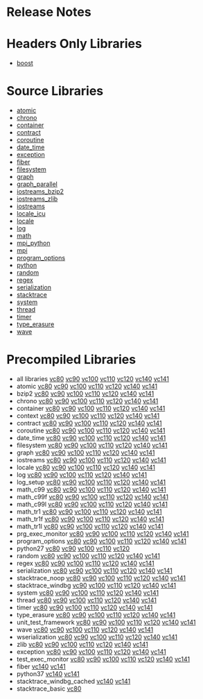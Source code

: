 # Release Notes
# Headers Only Libraries
- [boost](http://nuget.org/packages/boost/1.69.0.0)
# Source Libraries
- [atomic](http://nuget.org/packages/boost_atomic-src/1.69.0.0)
- [chrono](http://nuget.org/packages/boost_chrono-src/1.69.0.0)
- [container](http://nuget.org/packages/boost_container-src/1.69.0.0)
- [contract](http://nuget.org/packages/boost_contract-src/1.69.0.0)
- [coroutine](http://nuget.org/packages/boost_coroutine-src/1.69.0.0)
- [date_time](http://nuget.org/packages/boost_date_time-src/1.69.0.0)
- [exception](http://nuget.org/packages/boost_exception-src/1.69.0.0)
- [fiber](http://nuget.org/packages/boost_fiber-src/1.69.0.0)
- [filesystem](http://nuget.org/packages/boost_filesystem-src/1.69.0.0)
- [graph](http://nuget.org/packages/boost_graph-src/1.69.0.0)
- [graph_parallel](http://nuget.org/packages/boost_graph_parallel-src/1.69.0.0)
- [iostreams_bzip2](http://nuget.org/packages/boost_iostreams_bzip2-src/1.69.0.0)
- [iostreams_zlib](http://nuget.org/packages/boost_iostreams_zlib-src/1.69.0.0)
- [iostreams](http://nuget.org/packages/boost_iostreams-src/1.69.0.0)
- [locale_icu](http://nuget.org/packages/boost_locale_icu-src/1.69.0.0)
- [locale](http://nuget.org/packages/boost_locale-src/1.69.0.0)
- [log](http://nuget.org/packages/boost_log-src/1.69.0.0)
- [math](http://nuget.org/packages/boost_math-src/1.69.0.0)
- [mpi_python](http://nuget.org/packages/boost_mpi_python-src/1.69.0.0)
- [mpi](http://nuget.org/packages/boost_mpi-src/1.69.0.0)
- [program_options](http://nuget.org/packages/boost_program_options-src/1.69.0.0)
- [python](http://nuget.org/packages/boost_python-src/1.69.0.0)
- [random](http://nuget.org/packages/boost_random-src/1.69.0.0)
- [regex](http://nuget.org/packages/boost_regex-src/1.69.0.0)
- [serialization](http://nuget.org/packages/boost_serialization-src/1.69.0.0)
- [stacktrace](http://nuget.org/packages/boost_stacktrace-src/1.69.0.0)
- [system](http://nuget.org/packages/boost_system-src/1.69.0.0)
- [thread](http://nuget.org/packages/boost_thread-src/1.69.0.0)
- [timer](http://nuget.org/packages/boost_timer-src/1.69.0.0)
- [type_erasure](http://nuget.org/packages/boost_type_erasure-src/1.69.0.0)
- [wave](http://nuget.org/packages/boost_wave-src/1.69.0.0)
# Precompiled Libraries
- all libraries [vc80](http://nuget.org/packages/boost-vc80/1.69.0.0) [vc90](http://nuget.org/packages/boost-vc90/1.69.0.0) [vc100](http://nuget.org/packages/boost-vc100/1.69.0.0) [vc110](http://nuget.org/packages/boost-vc110/1.69.0.0) [vc120](http://nuget.org/packages/boost-vc120/1.69.0.0) [vc140](http://nuget.org/packages/boost-vc140/1.69.0.0) [vc141](http://nuget.org/packages/boost-vc141/1.69.0.0)
- atomic [vc80](http://nuget.org/packages/boost_atomic-vc80/1.69.0.0) [vc90](http://nuget.org/packages/boost_atomic-vc90/1.69.0.0) [vc100](http://nuget.org/packages/boost_atomic-vc100/1.69.0.0) [vc110](http://nuget.org/packages/boost_atomic-vc110/1.69.0.0) [vc120](http://nuget.org/packages/boost_atomic-vc120/1.69.0.0) [vc140](http://nuget.org/packages/boost_atomic-vc140/1.69.0.0) [vc141](http://nuget.org/packages/boost_atomic-vc141/1.69.0.0)
- bzip2 [vc80](http://nuget.org/packages/boost_bzip2-vc80/1.69.0.0) [vc90](http://nuget.org/packages/boost_bzip2-vc90/1.69.0.0) [vc100](http://nuget.org/packages/boost_bzip2-vc100/1.69.0.0) [vc110](http://nuget.org/packages/boost_bzip2-vc110/1.69.0.0) [vc120](http://nuget.org/packages/boost_bzip2-vc120/1.69.0.0) [vc140](http://nuget.org/packages/boost_bzip2-vc140/1.69.0.0) [vc141](http://nuget.org/packages/boost_bzip2-vc141/1.69.0.0)
- chrono [vc80](http://nuget.org/packages/boost_chrono-vc80/1.69.0.0) [vc90](http://nuget.org/packages/boost_chrono-vc90/1.69.0.0) [vc100](http://nuget.org/packages/boost_chrono-vc100/1.69.0.0) [vc110](http://nuget.org/packages/boost_chrono-vc110/1.69.0.0) [vc120](http://nuget.org/packages/boost_chrono-vc120/1.69.0.0) [vc140](http://nuget.org/packages/boost_chrono-vc140/1.69.0.0) [vc141](http://nuget.org/packages/boost_chrono-vc141/1.69.0.0)
- container [vc80](http://nuget.org/packages/boost_container-vc80/1.69.0.0) [vc90](http://nuget.org/packages/boost_container-vc90/1.69.0.0) [vc100](http://nuget.org/packages/boost_container-vc100/1.69.0.0) [vc110](http://nuget.org/packages/boost_container-vc110/1.69.0.0) [vc120](http://nuget.org/packages/boost_container-vc120/1.69.0.0) [vc140](http://nuget.org/packages/boost_container-vc140/1.69.0.0) [vc141](http://nuget.org/packages/boost_container-vc141/1.69.0.0)
- context [vc80](http://nuget.org/packages/boost_context-vc80/1.69.0.0) [vc90](http://nuget.org/packages/boost_context-vc90/1.69.0.0) [vc100](http://nuget.org/packages/boost_context-vc100/1.69.0.0) [vc110](http://nuget.org/packages/boost_context-vc110/1.69.0.0) [vc120](http://nuget.org/packages/boost_context-vc120/1.69.0.0) [vc140](http://nuget.org/packages/boost_context-vc140/1.69.0.0) [vc141](http://nuget.org/packages/boost_context-vc141/1.69.0.0)
- contract [vc80](http://nuget.org/packages/boost_contract-vc80/1.69.0.0) [vc90](http://nuget.org/packages/boost_contract-vc90/1.69.0.0) [vc100](http://nuget.org/packages/boost_contract-vc100/1.69.0.0) [vc110](http://nuget.org/packages/boost_contract-vc110/1.69.0.0) [vc120](http://nuget.org/packages/boost_contract-vc120/1.69.0.0) [vc140](http://nuget.org/packages/boost_contract-vc140/1.69.0.0) [vc141](http://nuget.org/packages/boost_contract-vc141/1.69.0.0)
- coroutine [vc80](http://nuget.org/packages/boost_coroutine-vc80/1.69.0.0) [vc90](http://nuget.org/packages/boost_coroutine-vc90/1.69.0.0) [vc100](http://nuget.org/packages/boost_coroutine-vc100/1.69.0.0) [vc110](http://nuget.org/packages/boost_coroutine-vc110/1.69.0.0) [vc120](http://nuget.org/packages/boost_coroutine-vc120/1.69.0.0) [vc140](http://nuget.org/packages/boost_coroutine-vc140/1.69.0.0) [vc141](http://nuget.org/packages/boost_coroutine-vc141/1.69.0.0)
- date_time [vc80](http://nuget.org/packages/boost_date_time-vc80/1.69.0.0) [vc90](http://nuget.org/packages/boost_date_time-vc90/1.69.0.0) [vc100](http://nuget.org/packages/boost_date_time-vc100/1.69.0.0) [vc110](http://nuget.org/packages/boost_date_time-vc110/1.69.0.0) [vc120](http://nuget.org/packages/boost_date_time-vc120/1.69.0.0) [vc140](http://nuget.org/packages/boost_date_time-vc140/1.69.0.0) [vc141](http://nuget.org/packages/boost_date_time-vc141/1.69.0.0)
- filesystem [vc80](http://nuget.org/packages/boost_filesystem-vc80/1.69.0.0) [vc90](http://nuget.org/packages/boost_filesystem-vc90/1.69.0.0) [vc100](http://nuget.org/packages/boost_filesystem-vc100/1.69.0.0) [vc110](http://nuget.org/packages/boost_filesystem-vc110/1.69.0.0) [vc120](http://nuget.org/packages/boost_filesystem-vc120/1.69.0.0) [vc140](http://nuget.org/packages/boost_filesystem-vc140/1.69.0.0) [vc141](http://nuget.org/packages/boost_filesystem-vc141/1.69.0.0)
- graph [vc80](http://nuget.org/packages/boost_graph-vc80/1.69.0.0) [vc90](http://nuget.org/packages/boost_graph-vc90/1.69.0.0) [vc100](http://nuget.org/packages/boost_graph-vc100/1.69.0.0) [vc110](http://nuget.org/packages/boost_graph-vc110/1.69.0.0) [vc120](http://nuget.org/packages/boost_graph-vc120/1.69.0.0) [vc140](http://nuget.org/packages/boost_graph-vc140/1.69.0.0) [vc141](http://nuget.org/packages/boost_graph-vc141/1.69.0.0)
- iostreams [vc80](http://nuget.org/packages/boost_iostreams-vc80/1.69.0.0) [vc90](http://nuget.org/packages/boost_iostreams-vc90/1.69.0.0) [vc100](http://nuget.org/packages/boost_iostreams-vc100/1.69.0.0) [vc110](http://nuget.org/packages/boost_iostreams-vc110/1.69.0.0) [vc120](http://nuget.org/packages/boost_iostreams-vc120/1.69.0.0) [vc140](http://nuget.org/packages/boost_iostreams-vc140/1.69.0.0) [vc141](http://nuget.org/packages/boost_iostreams-vc141/1.69.0.0)
- locale [vc80](http://nuget.org/packages/boost_locale-vc80/1.69.0.0) [vc90](http://nuget.org/packages/boost_locale-vc90/1.69.0.0) [vc100](http://nuget.org/packages/boost_locale-vc100/1.69.0.0) [vc110](http://nuget.org/packages/boost_locale-vc110/1.69.0.0) [vc120](http://nuget.org/packages/boost_locale-vc120/1.69.0.0) [vc140](http://nuget.org/packages/boost_locale-vc140/1.69.0.0) [vc141](http://nuget.org/packages/boost_locale-vc141/1.69.0.0)
- log [vc80](http://nuget.org/packages/boost_log-vc80/1.69.0.0) [vc90](http://nuget.org/packages/boost_log-vc90/1.69.0.0) [vc100](http://nuget.org/packages/boost_log-vc100/1.69.0.0) [vc110](http://nuget.org/packages/boost_log-vc110/1.69.0.0) [vc120](http://nuget.org/packages/boost_log-vc120/1.69.0.0) [vc140](http://nuget.org/packages/boost_log-vc140/1.69.0.0) [vc141](http://nuget.org/packages/boost_log-vc141/1.69.0.0)
- log_setup [vc80](http://nuget.org/packages/boost_log_setup-vc80/1.69.0.0) [vc90](http://nuget.org/packages/boost_log_setup-vc90/1.69.0.0) [vc100](http://nuget.org/packages/boost_log_setup-vc100/1.69.0.0) [vc110](http://nuget.org/packages/boost_log_setup-vc110/1.69.0.0) [vc120](http://nuget.org/packages/boost_log_setup-vc120/1.69.0.0) [vc140](http://nuget.org/packages/boost_log_setup-vc140/1.69.0.0) [vc141](http://nuget.org/packages/boost_log_setup-vc141/1.69.0.0)
- math_c99 [vc80](http://nuget.org/packages/boost_math_c99-vc80/1.69.0.0) [vc90](http://nuget.org/packages/boost_math_c99-vc90/1.69.0.0) [vc100](http://nuget.org/packages/boost_math_c99-vc100/1.69.0.0) [vc110](http://nuget.org/packages/boost_math_c99-vc110/1.69.0.0) [vc120](http://nuget.org/packages/boost_math_c99-vc120/1.69.0.0) [vc140](http://nuget.org/packages/boost_math_c99-vc140/1.69.0.0) [vc141](http://nuget.org/packages/boost_math_c99-vc141/1.69.0.0)
- math_c99f [vc80](http://nuget.org/packages/boost_math_c99f-vc80/1.69.0.0) [vc90](http://nuget.org/packages/boost_math_c99f-vc90/1.69.0.0) [vc100](http://nuget.org/packages/boost_math_c99f-vc100/1.69.0.0) [vc110](http://nuget.org/packages/boost_math_c99f-vc110/1.69.0.0) [vc120](http://nuget.org/packages/boost_math_c99f-vc120/1.69.0.0) [vc140](http://nuget.org/packages/boost_math_c99f-vc140/1.69.0.0) [vc141](http://nuget.org/packages/boost_math_c99f-vc141/1.69.0.0)
- math_c99l [vc80](http://nuget.org/packages/boost_math_c99l-vc80/1.69.0.0) [vc90](http://nuget.org/packages/boost_math_c99l-vc90/1.69.0.0) [vc100](http://nuget.org/packages/boost_math_c99l-vc100/1.69.0.0) [vc110](http://nuget.org/packages/boost_math_c99l-vc110/1.69.0.0) [vc120](http://nuget.org/packages/boost_math_c99l-vc120/1.69.0.0) [vc140](http://nuget.org/packages/boost_math_c99l-vc140/1.69.0.0) [vc141](http://nuget.org/packages/boost_math_c99l-vc141/1.69.0.0)
- math_tr1 [vc80](http://nuget.org/packages/boost_math_tr1-vc80/1.69.0.0) [vc90](http://nuget.org/packages/boost_math_tr1-vc90/1.69.0.0) [vc100](http://nuget.org/packages/boost_math_tr1-vc100/1.69.0.0) [vc110](http://nuget.org/packages/boost_math_tr1-vc110/1.69.0.0) [vc120](http://nuget.org/packages/boost_math_tr1-vc120/1.69.0.0) [vc140](http://nuget.org/packages/boost_math_tr1-vc140/1.69.0.0) [vc141](http://nuget.org/packages/boost_math_tr1-vc141/1.69.0.0)
- math_tr1f [vc80](http://nuget.org/packages/boost_math_tr1f-vc80/1.69.0.0) [vc90](http://nuget.org/packages/boost_math_tr1f-vc90/1.69.0.0) [vc100](http://nuget.org/packages/boost_math_tr1f-vc100/1.69.0.0) [vc110](http://nuget.org/packages/boost_math_tr1f-vc110/1.69.0.0) [vc120](http://nuget.org/packages/boost_math_tr1f-vc120/1.69.0.0) [vc140](http://nuget.org/packages/boost_math_tr1f-vc140/1.69.0.0) [vc141](http://nuget.org/packages/boost_math_tr1f-vc141/1.69.0.0)
- math_tr1l [vc80](http://nuget.org/packages/boost_math_tr1l-vc80/1.69.0.0) [vc90](http://nuget.org/packages/boost_math_tr1l-vc90/1.69.0.0) [vc100](http://nuget.org/packages/boost_math_tr1l-vc100/1.69.0.0) [vc110](http://nuget.org/packages/boost_math_tr1l-vc110/1.69.0.0) [vc120](http://nuget.org/packages/boost_math_tr1l-vc120/1.69.0.0) [vc140](http://nuget.org/packages/boost_math_tr1l-vc140/1.69.0.0) [vc141](http://nuget.org/packages/boost_math_tr1l-vc141/1.69.0.0)
- prg_exec_monitor [vc80](http://nuget.org/packages/boost_prg_exec_monitor-vc80/1.69.0.0) [vc90](http://nuget.org/packages/boost_prg_exec_monitor-vc90/1.69.0.0) [vc100](http://nuget.org/packages/boost_prg_exec_monitor-vc100/1.69.0.0) [vc110](http://nuget.org/packages/boost_prg_exec_monitor-vc110/1.69.0.0) [vc120](http://nuget.org/packages/boost_prg_exec_monitor-vc120/1.69.0.0) [vc140](http://nuget.org/packages/boost_prg_exec_monitor-vc140/1.69.0.0) [vc141](http://nuget.org/packages/boost_prg_exec_monitor-vc141/1.69.0.0)
- program_options [vc80](http://nuget.org/packages/boost_program_options-vc80/1.69.0.0) [vc90](http://nuget.org/packages/boost_program_options-vc90/1.69.0.0) [vc100](http://nuget.org/packages/boost_program_options-vc100/1.69.0.0) [vc110](http://nuget.org/packages/boost_program_options-vc110/1.69.0.0) [vc120](http://nuget.org/packages/boost_program_options-vc120/1.69.0.0) [vc140](http://nuget.org/packages/boost_program_options-vc140/1.69.0.0) [vc141](http://nuget.org/packages/boost_program_options-vc141/1.69.0.0)
- python27 [vc80](http://nuget.org/packages/boost_python27-vc80/1.69.0.0) [vc90](http://nuget.org/packages/boost_python27-vc90/1.69.0.0) [vc100](http://nuget.org/packages/boost_python27-vc100/1.69.0.0) [vc110](http://nuget.org/packages/boost_python27-vc110/1.69.0.0) [vc120](http://nuget.org/packages/boost_python27-vc120/1.69.0.0)
- random [vc80](http://nuget.org/packages/boost_random-vc80/1.69.0.0) [vc90](http://nuget.org/packages/boost_random-vc90/1.69.0.0) [vc100](http://nuget.org/packages/boost_random-vc100/1.69.0.0) [vc110](http://nuget.org/packages/boost_random-vc110/1.69.0.0) [vc120](http://nuget.org/packages/boost_random-vc120/1.69.0.0) [vc140](http://nuget.org/packages/boost_random-vc140/1.69.0.0) [vc141](http://nuget.org/packages/boost_random-vc141/1.69.0.0)
- regex [vc80](http://nuget.org/packages/boost_regex-vc80/1.69.0.0) [vc90](http://nuget.org/packages/boost_regex-vc90/1.69.0.0) [vc100](http://nuget.org/packages/boost_regex-vc100/1.69.0.0) [vc110](http://nuget.org/packages/boost_regex-vc110/1.69.0.0) [vc120](http://nuget.org/packages/boost_regex-vc120/1.69.0.0) [vc140](http://nuget.org/packages/boost_regex-vc140/1.69.0.0) [vc141](http://nuget.org/packages/boost_regex-vc141/1.69.0.0)
- serialization [vc80](http://nuget.org/packages/boost_serialization-vc80/1.69.0.0) [vc90](http://nuget.org/packages/boost_serialization-vc90/1.69.0.0) [vc100](http://nuget.org/packages/boost_serialization-vc100/1.69.0.0) [vc110](http://nuget.org/packages/boost_serialization-vc110/1.69.0.0) [vc120](http://nuget.org/packages/boost_serialization-vc120/1.69.0.0) [vc140](http://nuget.org/packages/boost_serialization-vc140/1.69.0.0) [vc141](http://nuget.org/packages/boost_serialization-vc141/1.69.0.0)
- stacktrace_noop [vc80](http://nuget.org/packages/boost_stacktrace_noop-vc80/1.69.0.0) [vc90](http://nuget.org/packages/boost_stacktrace_noop-vc90/1.69.0.0) [vc100](http://nuget.org/packages/boost_stacktrace_noop-vc100/1.69.0.0) [vc110](http://nuget.org/packages/boost_stacktrace_noop-vc110/1.69.0.0) [vc120](http://nuget.org/packages/boost_stacktrace_noop-vc120/1.69.0.0) [vc140](http://nuget.org/packages/boost_stacktrace_noop-vc140/1.69.0.0) [vc141](http://nuget.org/packages/boost_stacktrace_noop-vc141/1.69.0.0)
- stacktrace_windbg [vc90](http://nuget.org/packages/boost_stacktrace_windbg-vc90/1.69.0.0) [vc100](http://nuget.org/packages/boost_stacktrace_windbg-vc100/1.69.0.0) [vc110](http://nuget.org/packages/boost_stacktrace_windbg-vc110/1.69.0.0) [vc120](http://nuget.org/packages/boost_stacktrace_windbg-vc120/1.69.0.0) [vc140](http://nuget.org/packages/boost_stacktrace_windbg-vc140/1.69.0.0) [vc141](http://nuget.org/packages/boost_stacktrace_windbg-vc141/1.69.0.0)
- system [vc80](http://nuget.org/packages/boost_system-vc80/1.69.0.0) [vc90](http://nuget.org/packages/boost_system-vc90/1.69.0.0) [vc100](http://nuget.org/packages/boost_system-vc100/1.69.0.0) [vc110](http://nuget.org/packages/boost_system-vc110/1.69.0.0) [vc120](http://nuget.org/packages/boost_system-vc120/1.69.0.0) [vc140](http://nuget.org/packages/boost_system-vc140/1.69.0.0) [vc141](http://nuget.org/packages/boost_system-vc141/1.69.0.0)
- thread [vc80](http://nuget.org/packages/boost_thread-vc80/1.69.0.0) [vc90](http://nuget.org/packages/boost_thread-vc90/1.69.0.0) [vc100](http://nuget.org/packages/boost_thread-vc100/1.69.0.0) [vc110](http://nuget.org/packages/boost_thread-vc110/1.69.0.0) [vc120](http://nuget.org/packages/boost_thread-vc120/1.69.0.0) [vc140](http://nuget.org/packages/boost_thread-vc140/1.69.0.0) [vc141](http://nuget.org/packages/boost_thread-vc141/1.69.0.0)
- timer [vc80](http://nuget.org/packages/boost_timer-vc80/1.69.0.0) [vc90](http://nuget.org/packages/boost_timer-vc90/1.69.0.0) [vc100](http://nuget.org/packages/boost_timer-vc100/1.69.0.0) [vc110](http://nuget.org/packages/boost_timer-vc110/1.69.0.0) [vc120](http://nuget.org/packages/boost_timer-vc120/1.69.0.0) [vc140](http://nuget.org/packages/boost_timer-vc140/1.69.0.0) [vc141](http://nuget.org/packages/boost_timer-vc141/1.69.0.0)
- type_erasure [vc80](http://nuget.org/packages/boost_type_erasure-vc80/1.69.0.0) [vc90](http://nuget.org/packages/boost_type_erasure-vc90/1.69.0.0) [vc100](http://nuget.org/packages/boost_type_erasure-vc100/1.69.0.0) [vc110](http://nuget.org/packages/boost_type_erasure-vc110/1.69.0.0) [vc120](http://nuget.org/packages/boost_type_erasure-vc120/1.69.0.0) [vc140](http://nuget.org/packages/boost_type_erasure-vc140/1.69.0.0) [vc141](http://nuget.org/packages/boost_type_erasure-vc141/1.69.0.0)
- unit_test_framework [vc80](http://nuget.org/packages/boost_unit_test_framework-vc80/1.69.0.0) [vc90](http://nuget.org/packages/boost_unit_test_framework-vc90/1.69.0.0) [vc100](http://nuget.org/packages/boost_unit_test_framework-vc100/1.69.0.0) [vc110](http://nuget.org/packages/boost_unit_test_framework-vc110/1.69.0.0) [vc120](http://nuget.org/packages/boost_unit_test_framework-vc120/1.69.0.0) [vc140](http://nuget.org/packages/boost_unit_test_framework-vc140/1.69.0.0) [vc141](http://nuget.org/packages/boost_unit_test_framework-vc141/1.69.0.0)
- wave [vc80](http://nuget.org/packages/boost_wave-vc80/1.69.0.0) [vc90](http://nuget.org/packages/boost_wave-vc90/1.69.0.0) [vc100](http://nuget.org/packages/boost_wave-vc100/1.69.0.0) [vc110](http://nuget.org/packages/boost_wave-vc110/1.69.0.0) [vc120](http://nuget.org/packages/boost_wave-vc120/1.69.0.0) [vc140](http://nuget.org/packages/boost_wave-vc140/1.69.0.0) [vc141](http://nuget.org/packages/boost_wave-vc141/1.69.0.0)
- wserialization [vc80](http://nuget.org/packages/boost_wserialization-vc80/1.69.0.0) [vc90](http://nuget.org/packages/boost_wserialization-vc90/1.69.0.0) [vc100](http://nuget.org/packages/boost_wserialization-vc100/1.69.0.0) [vc110](http://nuget.org/packages/boost_wserialization-vc110/1.69.0.0) [vc120](http://nuget.org/packages/boost_wserialization-vc120/1.69.0.0) [vc140](http://nuget.org/packages/boost_wserialization-vc140/1.69.0.0) [vc141](http://nuget.org/packages/boost_wserialization-vc141/1.69.0.0)
- zlib [vc80](http://nuget.org/packages/boost_zlib-vc80/1.69.0.0) [vc90](http://nuget.org/packages/boost_zlib-vc90/1.69.0.0) [vc100](http://nuget.org/packages/boost_zlib-vc100/1.69.0.0) [vc110](http://nuget.org/packages/boost_zlib-vc110/1.69.0.0) [vc120](http://nuget.org/packages/boost_zlib-vc120/1.69.0.0) [vc140](http://nuget.org/packages/boost_zlib-vc140/1.69.0.0) [vc141](http://nuget.org/packages/boost_zlib-vc141/1.69.0.0)
- exception [vc80](http://nuget.org/packages/boost_exception-vc80/1.69.0.0) [vc90](http://nuget.org/packages/boost_exception-vc90/1.69.0.0) [vc100](http://nuget.org/packages/boost_exception-vc100/1.69.0.0) [vc110](http://nuget.org/packages/boost_exception-vc110/1.69.0.0) [vc120](http://nuget.org/packages/boost_exception-vc120/1.69.0.0) [vc140](http://nuget.org/packages/boost_exception-vc140/1.69.0.0) [vc141](http://nuget.org/packages/boost_exception-vc141/1.69.0.0)
- test_exec_monitor [vc80](http://nuget.org/packages/boost_test_exec_monitor-vc80/1.69.0.0) [vc90](http://nuget.org/packages/boost_test_exec_monitor-vc90/1.69.0.0) [vc100](http://nuget.org/packages/boost_test_exec_monitor-vc100/1.69.0.0) [vc110](http://nuget.org/packages/boost_test_exec_monitor-vc110/1.69.0.0) [vc120](http://nuget.org/packages/boost_test_exec_monitor-vc120/1.69.0.0) [vc140](http://nuget.org/packages/boost_test_exec_monitor-vc140/1.69.0.0) [vc141](http://nuget.org/packages/boost_test_exec_monitor-vc141/1.69.0.0)
- fiber [vc140](http://nuget.org/packages/boost_fiber-vc140/1.69.0.0) [vc141](http://nuget.org/packages/boost_fiber-vc141/1.69.0.0)
- python37 [vc140](http://nuget.org/packages/boost_python37-vc140/1.69.0.0) [vc141](http://nuget.org/packages/boost_python37-vc141/1.69.0.0)
- stacktrace_windbg_cached [vc140](http://nuget.org/packages/boost_stacktrace_windbg_cached-vc140/1.69.0.0) [vc141](http://nuget.org/packages/boost_stacktrace_windbg_cached-vc141/1.69.0.0)
- stacktrace_basic [vc80](http://nuget.org/packages/boost_stacktrace_basic-vc80/1.69.0.0)
